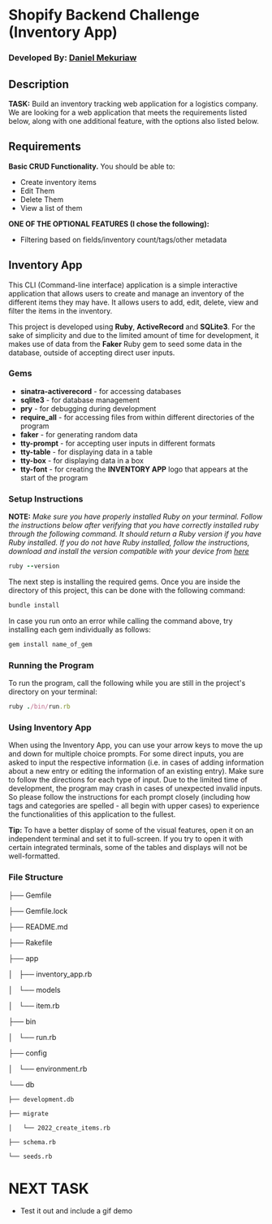 # Shopify Backend Challenge (Inventory App)

### Developed By: [Daniel Mekuriaw](https://github.com/danielmekuriaw)

## Description

**TASK:** Build an inventory tracking web application for a logistics company. We are looking for a web application that meets the requirements listed below, along with one additional feature, with the options also listed below. 

## Requirements

**Basic CRUD Functionality.** You should be able to:
- Create inventory items
- Edit Them
- Delete Them
- View a list of them

**ONE OF THE OPTIONAL FEATURES (I chose the following):**
- Filtering based on fields/inventory count/tags/other metadata

## Inventory App

This CLI (Command-line interface) application is a simple interactive application that allows users to create and manage an inventory of the different items they may have. It allows users to add, edit, delete, view and filter the items in the inventory.

This project is developed using **Ruby**, **ActiveRecord** and **SQLite3**. For the sake of simplicity and due to the limited amount of time for development, it makes use of data from the **Faker** Ruby gem to seed some data in the database, outside of accepting direct user inputs.

### Gems

* **sinatra-activerecord** - for accessing databases
* **sqlite3** - for database management
* **pry** - for debugging during development
* **require_all** - for accessing files from within different directories of the program
* **faker** - for generating random data
* **tty-prompt** - for accepting user inputs in different formats
* **tty-table** - for displaying data in a table
* **tty-box** - for displaying data in a box
* **tty-font** - for creating the **INVENTORY APP** logo that appears at the start of the program

### Setup Instructions

**NOTE:** *Make sure you have properly installed Ruby on your terminal. Follow the instructions below after verifying that you have correctly installed ruby through the following command. It should return a Ruby version if you have Ruby installed. If you do not have Ruby installed, follow the instructions, download and install the version compatible with your device from [here](https://www.ruby-lang.org/en/downloads/)*

```Ruby
ruby --version
```

The next step is installing the required gems. Once you are inside the directory of this project, this can be done with the following command:
```Ruby 
bundle install
```

In case you run onto an error while calling the command above, try installing each gem individually as follows:
```Ruby
gem install name_of_gem
```

### Running the Program
To run the program, call the following while you are still in the project's directory on your terminal:

```Ruby
ruby ./bin/run.rb
```

### Using Inventory App
When using the Inventory App, you can use your arrow keys to move the up and down for multiple choice prompts. For some direct inputs, you are asked to input the respective information (i.e. in cases of adding information about a new entry or editing the information of an existing entry). Make sure to follow the directions for each type of input. Due to the limited time of development, the program may crash in cases of unexpected invalid inputs. So please follow the instructions for each prompt closely (including how tags and categories are spelled - all begin with upper cases) to experience the functionalities of this application to the fullest.

**Tip:** To have a better display of some of the visual features, open it on an independent terminal and set it to full-screen. If you try to open it with certain integrated terminals, some of the tables and displays will not be well-formatted.

### File Structure

├── Gemfile

├── Gemfile.lock

├── README.md

├── Rakefile

├── app

│   ├── inventory_app.rb

│   └── models

│       └── item.rb

├── bin

│   └── run.rb

├── config

│   └── environment.rb

└── db

    ├── development.db

    ├── migrate

    │   └── 2022_create_items.rb

    ├── schema.rb

    └── seeds.rb

# NEXT TASK
- Test it out and include a gif demo